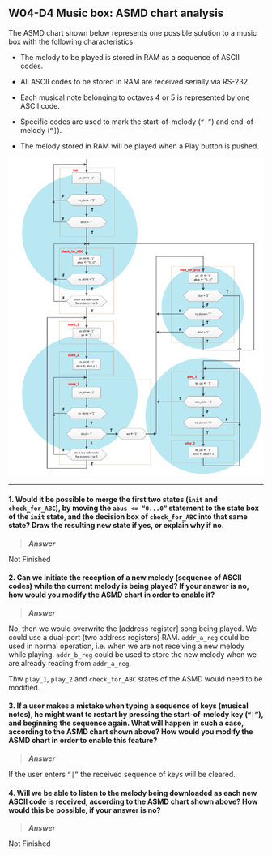 ## W04-D4 Music box: ASMD chart analysis

The ASMD chart shown below represents one possible solution to a music box with the following characteristics:

* The melody to be played is stored in RAM as a sequence of ASCII codes.

* All ASCII codes to be stored in RAM are received serially via RS-232.

* Each musical note belonging to octaves 4 or 5 is represented by one ASCII code.

* Specific codes are used to mark the start-of-melody (`“|”`) and end-of-melody (`“]`).

* The melody stored in RAM will be played when a Play button is pushed.


<img src="/Resources/images/w4d4.png" alt="drawing" width="600"/>

----

#### 1. Would it be possible to merge the first two states (`init` and `check_for_ABC`), by moving the `abus <= “0...0”` statement to the state box of the `init` state, and the decision box of `check_for_ABC` into that same state? Draw the resulting new state if yes, or explain why if no.

>***Answer***

Not Finished

#### 2. Can we initiate the reception of a new melody (sequence of ASCII codes) while the current melody is being played? If your answer is no, how would you modify the ASMD chart in order to enable it? 

>***Answer***

No, then we would overwrite the [address register] song being played. We could use a dual-port (two address registers) RAM.
`addr_a_reg` could be used in normal operation, i.e. when we are not receiving a new melody while playing. `addr_b_reg` could be used to store the new melody when we are already reading from `addr_a_reg`.

Thw `play_1`, `play_2` and `check_for_ABC` states of the ASMD would need to be modified.

#### 3. If a user makes a mistake when typing a sequence of keys (musical notes), he might want to restart by pressing the start-of-melody key (`“|”`), and beginning the sequence again. What will happen in such a case, according to the ASMD chart shown above? How would you modify the ASMD chart in order to enable this feature?

>***Answer***

If the user enters `“|”` the received sequence of keys will be cleared.

#### 4. Will we be able to listen to the melody being downloaded as each new ASCII code is received, according to the ASMD chart shown above? How would this be possible, if your answer is no?

>***Answer***

Not Finished

